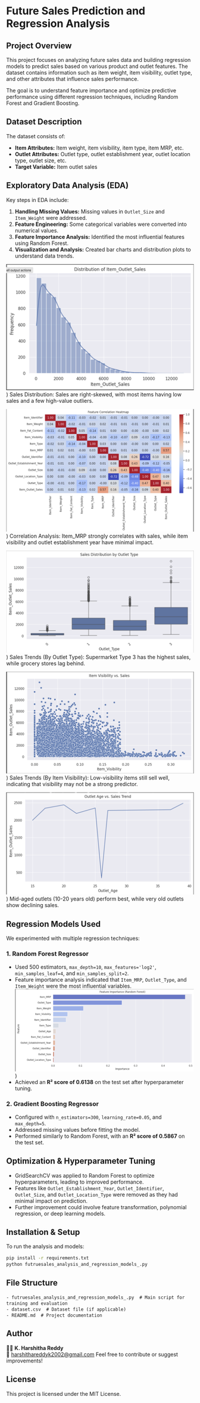 # Future Sales Prediction and Regression Analysis

## Project Overview
This project focuses on analyzing future sales data and building regression models to predict sales based on various product and outlet features. The dataset contains information such as item weight, item visibility, outlet type, and other attributes that influence sales performance.

The goal is to understand feature importance and optimize predictive performance using different regression techniques, including Random Forest and Gradient Boosting.

## Dataset Description
The dataset consists of:
- **Item Attributes:** Item weight, item visibility, item type, item MRP, etc.
- **Outlet Attributes:** Outlet type, outlet establishment year, outlet location type, outlet size, etc.
- **Target Variable:** Item outlet sales

## Exploratory Data Analysis (EDA)
Key steps in EDA include:
1. **Handling Missing Values:** Missing values in `Outlet_Size` and `Item_Weight` were addressed.
2. **Feature Engineering:** Some categorical variables were converted into numerical values.
3. **Feature Importance Analysis:** Identified the most influential features using Random Forest.
4. **Visualization and Analysis:** Created bar charts and distribution plots to understand data trends.
   
![Fig-6](Fig-6.png))
Sales Distribution: Sales are right-skewed, with most items having low sales and a few high-value outliers.

![Fig-1](Fig-1.png))
Correlation Analysis: Item_MRP strongly correlates with sales, while item visibility and outlet establishment year have minimal impact.

![Fig-2](Fig-2.png))
Sales Trends (By Outlet Type): Supermarket Type 3 has the highest sales, while grocery stores lag behind.

![Fig-3](Fig-3.png))
Sales Trends (By Item Visibility): Low-visibility items still sell well, indicating that visibility may not be a strong predictor.

![Fig-4](Fig-4.png))
Mid-aged outlets (10-20 years old) perform best, while very old outlets show declining sales.

## Regression Models Used
We experimented with multiple regression techniques:

### 1. **Random Forest Regressor**
- Used 500 estimators, `max_depth=10`, `max_features='log2'`, `min_samples_leaf=4`, and `min_samples_split=2`.
- Feature importance analysis indicated that `Item_MRP`, `Outlet_Type`, and `Item_Weight` were the most influential variables.
![Fig-5](Fig-5.png))
- Achieved an **R² score of 0.6138** on the test set after hyperparameter tuning.

### 2. **Gradient Boosting Regressor**
- Configured with `n_estimators=300`, `learning_rate=0.05`, and `max_depth=5`.
- Addressed missing values before fitting the model.
- Performed similarly to Random Forest, with an **R² score of 0.5867** on the test set.

## Optimization & Hyperparameter Tuning
- GridSearchCV was applied to Random Forest to optimize hyperparameters, leading to improved performance.
- Features like `Outlet_Establishment_Year`, `Outlet_Identifier`, `Outlet_Size`, and `Outlet_Location_Type` were removed as they had minimal impact on prediction.
- Further improvement could involve feature transformation, polynomial regression, or deep learning models.

## Installation & Setup
To run the analysis and models:
```bash
pip install -r requirements.txt
python futruesales_analysis_and_regression_models_.py
```

## File Structure
```
- futruesales_analysis_and_regression_models_.py  # Main script for training and evaluation
- dataset.csv  # Dataset file (if applicable)
- README.md  # Project documentation
```

## Author
👩‍💻 **K. Harshitha Reddy**  
📧 harshithareddyk2002@gmail.com 
Feel free to contribute or suggest improvements!

## License
This project is licensed under the MIT License.

